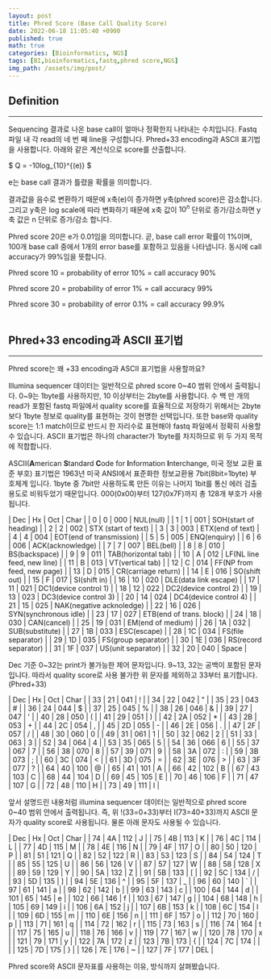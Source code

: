 ```yaml
---
layout: post
title: Phred Score (Base Call Quality Score)
date: 2022-06-18 11:05:40 +0900
published: true
math: true
categories: [Bioinformatics, NGS]
tags: [BI,bioinformatics,fastq,phred score,NGS]
img_path: /assets/img/post/
---
```


## Definition
***

 Sequencing 결과로 나온 base call이 얼마나 정확한지 나타내는 수치입니다. Fastq 파일 내 각 read의 네 번 째 line을 구성합니다. Phred+33 encoding과 ASCII 표기법을 사용합니다. 아래와 같은 계산식으로 score를 산출합니다.<br>

 $ Q = -10log_{10}^{(e)} $ 

 e는 base call 결과가 틀렸을 확률을 의미합니다.

 <script src="https://gist.github.com/hubert-bioinformatics/b437a5f57fd35652b4e49465ef389a46.js"></script>

 결과값을 음수로 변환하기 때문에 x축(e)이 증가하면 y축(phred score)은 감소합니다. 그리고 y축은 log scale에 따라 변화하기 때문에 x축 값이 $10^{n}$ 단위로 증가/감소하면 y축 값은 n 단위로 증가/감소 합니다.

 Phred score 20은 e가 0.01임을 의미합니다. 곧, base call error 확률이 1%이며, 100개 base call 중에서 1개의 error base를 포함하고 있음을 나타냅니다. 동시에 call accuracy가 99%임을 뜻합니다.

 Phred score 10 = probability of error 10% = call accuracy 90%


 Phred score 20 = probability of error 1% = call accuracy 99%

 Phred score 30 = probability of error 0.1% = call accuracy 99.9%
 <br><br>


## Phred+33 encoding과 ASCII 표기법
***

 Phred score는 왜 +33 encoding과 ASCII 표기법을 사용할까요?

 Illumina sequencer 데이터는 일반적으로 phred score 0~40 범위 안에서 출력됩니다. 0~9는 1byte를 사용하지만, 10 이상부터는 2byte를 사용합니다. 수 백 만 개의 read가 포함된 fastq 파일에서 quality score를 효율적으로 저장하기 위해서는 2byte보다 1byte 정보로 quality를 표현하는 것이 현명한 선택입니다. 또한 base와 quality score는 1:1 match이므로 반드시 한 자리수로 표현해야 fastq 파일에서 정확히 사용할 수 있습니다. ASCII 표기법은 하나의 character가 1byte를 차지하므로 위 두 가지 목적에 적합합니다.

 ASCII(**A**merican **S**tandard **C**ode for **I**nformation **I**nterchange, 미국 정보 교환 표준 부호) 표기법은 1963년 미국 ANSI에서 표준화한 정보교환용 7bit(8bit=1byte) 부호체계 입니다. 1byte 중 7bit만 사용하도록 만든 이유는 나머지 1bit를 통신 에러 검출 용도로 비워두었기 때문입니다. 000(0x00)부터 127(0x7F)까지 총 128개 부호가 사용됩니다.

 | Dec | Hx | Oct | Char |
 | 0 | 0 | 000 | NUL(null) |
 | 1 | 1 | 001 | SOH(start of heading) |
 | 2 | 2 | 002 | STX (start of text) |
 | 3 | 3 | 003 | ETX(end of text) |
 | 4 | 4 | 004 | EOT(end of transmission) |
 | 5 | 5 | 005 | ENQ(enquiry) |
 | 6 | 6 | 006 | ACK(acknowledge) |
 | 7 | 7 | 007 | BEL(bell) |
 | 8 | 8 | 010 | BS(backspace) |
 | 9 | 9 | 011 | TAB(horizontal tab) |
 | 10 | A | 012 | LF(NL line feed, new line) |
 | 11 | B | 013 | VT(vertical tab) |
 | 12 | C | 014 | FF(NP from feed, new page) |
 | 13 | D | 015 | CR(carriage return) |
 | 14 | E | 016 | SO(shift out) |
 | 15 | F | 017 | SI(shift in) |
 | 16 | 10 | 020 | DLE(data link escape) |
 | 17 | 11 | 021 | DC1(device control 1) |
 | 18 | 12 | 022 | DC2(device control 2) |
 | 19 | 13 | 023 | DC3(device control 3) |
 | 20 | 14 | 024 | DC4(device control 4) |
 | 21 | 15 | 025 | NAK(negative acknoledge) |
 | 22 | 16 | 026 | SYN(synchronous idle) |
 | 23 | 17 | 027 | ETB(end of trans. block) |
 | 24 | 18 | 030 | CAN(cancel) |
 | 25 | 19 | 031 | EM(end of medium) |
 | 26 | 1A | 032 | SUB(substitute) |
 | 27 | 1B | 033 | ESC(escape) |
 | 28 | 1C | 034 | FS(file separator) |
 | 29 | 1D | 035 | FS(group separator) |
 | 30 | 1E | 036 | RS(record separator) |
 | 31 | 1F | 037 | US(unit separator) |
 | 32 | 20 | 040 | Space |

 Dec 기준 0~32는 print가 불가능한 제어 문자입니다. 9~13, 32는 공백이 포함된 문자입니다. 따라서 quality score로 사용 불가한 위 문자를 제외하고 33부터 표기합니다.(Phred+33)

 | Dec | Hx | Oct | Char |
 | 33 | 21 | 041 | ! |
 | 34 | 22 | 042 | " |
 | 35 | 23 | 043 | # |
 | 36 | 24 | 044 | $ |
 | 37 | 25 | 045 | % |
 | 38 | 26 | 046 | & |
 | 39 | 27 | 047 | ' |
 | 40 | 28 | 050 | ( |
 | 41 | 29 | 051 | ) |
 | 42 | 2A | 052 | * |
 | 43 | 2B | 053 | + |
 | 44 | 2C | 054 | , |
 | 45 | 2D | 055 | - |
 | 46 | 2E | 056 | . |
 | 47 | 2F | 057 | / |
 | 48 | 30 | 060 | 0 |
 | 49 | 31 | 061 | 1 |
 | 50 | 32 | 062 | 2 |
 | 51 | 33 | 063 | 3 |
 | 52 | 34 | 064 | 4 |
 | 53 | 35 | 065 | 5 |
 | 54 | 36 | 066 | 6 |
 | 55 | 37 | 067 | 7 |
 | 56 | 38 | 070 | 8 |
 | 57 | 39 | 071 | 9 |
 | 58 | 3A | 072 | : |
 | 59 | 3B | 073 | ; |
 | 60 | 3C | 074 | < |
 | 61 | 3D | 075 | = |
 | 62 | 3E | 076 | > |
 | 63 | 3F | 077 | ? |
 | 64 | 40 | 100 | @ |
 | 65 | 41 | 101 | A |
 | 66 | 42 | 102 | B |
 | 67 | 43 | 103 | C |
 | 68 | 44 | 104 | D |
 | 69 | 45 | 105 | E |
 | 70 | 46 | 106 | F |
 | 71 | 47 | 107 | G |
 | 72 | 48 | 110 | H |
 | 73 | 49 | 111 | I |

 앞서 설명드린 내용처럼 illumina sequencer 데이터는 일반적으로 phred score 0~40 범위 안에서 출력됩니다. 즉, 위 !(33=0+33)부터 I(73=40+33)까지 ASCII 문자가 quality score로 사용됩니다. 물론 아래 문자도 사용될 수 있습니다.

 | Dec | Hx | Oct | Char |
 | 74 | 4A | 112 | J |
 | 75 | 4B | 113 | K |
 | 76 | 4C | 114 | L |
 | 77 | 4D | 115 | M |
 | 78 | 4E | 116 | N |
 | 79 | 4F | 117 | O |
 | 80 | 50 | 120 | P |
 | 81 | 51 | 121 | Q |
 | 82 | 52 | 122 | R |
 | 83 | 53 | 123 | S |
 | 84 | 54 | 124 | T |
 | 85 | 55 | 125 | U |
 | 86 | 56 | 126 | V |
 | 87 | 57 | 127 | W |
 | 88 | 58 | 128 | X |
 | 89 | 59 | 129 | Y |
 | 90 | 5A | 132 | Z |
 | 91 | 5B | 133 | [ |
 | 92 | 5C | 134 | / |
 | 93 | 5D | 135 | ] |
 | 94 | 5E | 136 | ^ |
 | 95 | 5F | 137 | _ |
 | 96 | 60 | 140 | ` |
 | 97 | 61 | 141 | a |
 | 98 | 62 | 142 | b |
 | 99 | 63 | 143 | c |
 | 100 | 64 | 144 | d |
 | 101 | 65 | 145 | e |
 | 102 | 66 | 146 | f |
 | 103 | 67 | 147 | g |
 | 104 | 68 | 148 | h |
 | 105 | 69 | 149 | i |
 | 106 | 6A | 152 | j |
 | 107 | 6B | 153 | k |
 | 108 | 6C | 154 | l |
 | 109 | 6D | 155 | m |
 | 110 | 6E | 156 | n |
 | 111 | 6F | 157 | o |
 | 112 | 70 | 160 | p |
 | 113 | 71 | 161 | q |
 | 114 | 72 | 162 | r |
 | 115 | 73 | 163 | s |
 | 116 | 74 | 164 | t |
 | 117 | 75 | 165 | u |
 | 118 | 76 | 166 | v |
 | 119 | 77 | 167 | w |
 | 120 | 78 | 170 | x |
 | 121 | 79 | 171 | y |
 | 122 | 7A | 172 | z |
 | 123 | 7B | 173 | { |
 | 124 | 7C | 174 | \| |
 | 125 | 7D | 175 | } |
 | 126 | 7E | 176 | ~ |
 | 127 | 7F | 177 | DEL |

 Phred score와 ASCII 문자표를 사용하는 이유, 방식까지 살펴봤습니다.